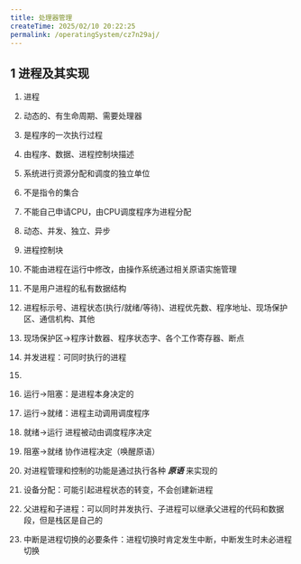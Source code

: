 ```yaml
---
title: 处理器管理
createTime: 2025/02/10 20:22:25
permalink: /operatingSystem/cz7n29aj/
---
```

## 1 进程及其实现

1. 进程

1. 动态的、有生命周期、需要处理器

2. 是程序的一次执行过程

3. 由程序、数据、进程控制块描述

4. 系统进行资源分配和调度的独立单位

5. 不是指令的集合

6. 不能自己申请CPU，由CPU调度程序为进程分配

7. 动态、并发、独立、异步

2. 进程控制块

1. 不能由进程在运行中修改，由操作系统通过相关原语实施管理

2. 不是用户进程的私有数据结构

3. 进程标示号、进程状态(执行/就绪/等待)、进程优先数、程序地址、现场保护区、通信机构、其他

4. 现场保护区->程序计数器、程序状态字、各个工作寄存器、断点

3. 并发进程：可同时执行的进程

4.

1. 运行->阻塞：是进程本身决定的

2. 运行->就绪：进程主动调用调度程序

3. 就绪->运行 进程被动由调度程序决定

4. 阻塞->就绪 协作进程决定（唤醒原语）

5. 对进程管理和控制的功能是通过执行各种 ***原语*** 来实现的

6. 设备分配：可能引起进程状态的转变，不会创建新进程

7. 父进程和子进程：可以同时并发执行、子进程可以继承父进程的代码和数据段，但是栈区是自己的

8. 中断是进程切换的必要条件：进程切换时肯定发生中断，中断发生时未必进程切换

